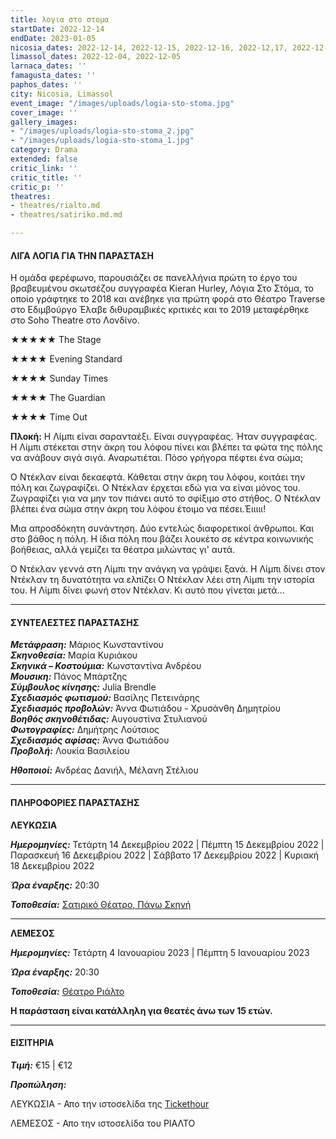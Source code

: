 ```yaml
---
title: λογια στο στομα
startDate: 2022-12-14
endDate: 2023-01-05
nicosia_dates: 2022-12-14, 2022-12-15, 2022-12-16, 2022-12,17, 2022-12-18
limassol_dates: 2022-12-04, 2022-12-05
larnaca_dates: ''
famagusta_dates: ''
paphos_dates: ''
city: Nicosia, Limassol
event_image: "/images/uploads/logia-sto-stoma.jpg"
cover_image: ''
gallery_images:
- "/images/uploads/logia-sto-stoma_2.jpg"
- "/images/uploads/logia-sto-stoma_1.jpg"
category: Drama
extended: false
critic_link: ''
critic_title: ''
critic_p: ''
theatres:
- theatres/rialto.md
- theatres/satiriko.md.md

---
```

#### ΛΙΓΑ ΛΟΓΙΑ ΓΙΑ ΤΗΝ ΠΑΡΑΣΤΑΣΗ

Η ομάδα φερέφωνο, παρουσιάζει σε πανελλήνια πρώτη το έργο του βραβευμένου σκωτσέζου συγγραφέα Kieran Hurley, Λόγια Στο Στόμα, το οποίο γράφτηκε το 2018 και ανέβηκε για πρώτη φορά στο Θέατρο Traverse στο Εδιμβούργο Έλαβε διθυραμβικές κριτικές και το 2019 μεταφέρθηκε στο Soho Theatre στο Λονδίνο.

★★★★★ The Stage

★★★★ Evening Standard

★★★★ Sunday Times

★★★★ The Guardian

​★★★★ Time Out

**Πλοκή:** Η Λίμπι είναι σαρανταέξι. Είναι συγγραφέας. Ήταν συγγραφέας. Η Λίμπι στέκεται στην άκρη του λόφου πίνει και βλέπει τα φώτα της πόλης να ανάβουν σιγά σιγά. Αναρωτιέται. Πόσο γρήγορα πέφτει ένα σώμα;

Ο Ντέκλαν είναι δεκαεφτά. Κάθεται στην άκρη του λόφου, κοιτάει την πόλη και ζωγραφίζει. Ο Ντέκλαν έρχεται εδώ για να είναι μόνος του. Ζωγραφίζει για να μην τον πιάνει αυτό το σφίξιμο στο στήθος. Ο Ντέκλαν βλέπει ένα σώμα στην άκρη του λόφου έτοιμο να πέσει.Έιιιιι!

Μια απροσδόκητη συνάντηση. Δύο εντελώς διαφορετικοί άνθρωποι. Και στο βάθος η πόλη. Η ίδια πόλη που βάζει λουκέτο σε κέντρα κοινωνικής βοήθειας, αλλά γεμίζει τα θέατρα μιλώντας γι' αυτά.

Ο Ντέκλαν γεννά στη Λίμπι την ανάγκη να γράψει ξανά. Η Λίμπι δίνει στον Ντέκλαν τη δυνατότητα να ελπίζει Ο Ντέκλαν λέει στη Λίμπι την ιστορία του. Η Λίμπι δίνει φωνή στον Ντέκλαν. Κι αυτό που γίνεται μετά...

***

#### ΣΥΝΤΕΛΕΣΤΕΣ ΠΑΡΑΣΤΑΣΗΣ

**_Μετάφραση:_** Μάριος Κωνσταντίνου  
**_Σκηνοθεσία:_** Μαρία Κυριάκου  
**_Σκηνικά – Κοστούμια:_** Κωνσταντίνα Ανδρέου  
**_Μουσικη:_** Πάνος Μπάρτζης  
**_Σύμβουλος κίνησης:_** Julia Brendle  
**_Σχεδιασμός φωτισμού:_** Βασίλης Πετεινάρης  
**_Σχεδιασμός προβολών:_** Άννα Φωτιάδου - Χρυσάνθη Δημητρίου  
**_Βοηθός σκηνοθέτιδας:_** Αυγουστίνα Στυλιανού  
**_Φωτογραφίες:_** Δημήτρης Λούτσιος  
**_Σχεδιασμός αφίσας:_** Άννα Φωτιάδου  
**_Προβολή:_** Λουκία Βασιλείου

**_Ηθοποιοί:_** Ανδρέας Δανιήλ, Μέλανη Στέλιου

***

#### ΠΛΗΡΟΦΟΡΙΕΣ ΠΑΡΑΣΤΑΣΗΣ

**ΛΕΥΚΩΣΙΑ**

**_Ημερομηνίες:_** Τετάρτη 14 Δεκεμβρίου 2022 | Πέμπτη 15 Δεκεμβρίου 2022 | Παρασκευή 16 Δεκεμβρίου 2022 | Σάββατο 17 Δεκεμβρίου 2022 | Κυριακή 18 Δεκεμβρίου 2022

**_Ώρα έναρξης:_** 20:30

**_Τοποθεσία:_** [Σατιρικό Θέατρο, Πάνω Σκηνή ](?#map)

***

**ΛΕΜΕΣΟΣ**

**_Ημερομηνίες:_** Τετάρτη 4 Ιανουαρίου 2023 | Πέμπτη 5 Ιανουαρίου 2023

**_Ώρα έναρξης:_** 20:30

**_Τοποθεσία:_** [Θέατρο Ριάλτο](?#map)

**Η παράσταση είναι κατάλληλη για θεατές άνω των 15 ετών.**

***

#### ΕΙΣΙΤΗΡΙΑ

**_Τιμή:_** €15 | €12

**_Προπώληση:_** 

ΛΕΥΚΩΣΙΑ - Απο την ιστοσελίδα της [Tickethour](https://shop.tickethour.com/ticketmaster_se_4072.html)

ΛΕΜΕΣΟΣ - Απο την ιστοσελίδα του ΡΙΑΛΤΟ